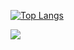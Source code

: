 [![Top Langs](https://github-readme-stats.vercel.app/api/top-langs/?username=Abdulaziz930)](https://github.com/anuraghazra/github-readme-stats)

<img src="https://github.com/Abdulaziz930/Abdulaziz930/blob/main/Abdulgif1.gif" >
